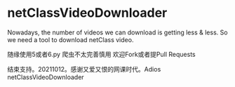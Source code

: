 # netClassVideoDownloader
Nowadays, the number of videos we can download is getting less &amp; less. So we need a tool to download netClass video.

随缘使用5或者6.py
爬虫不太完善慎用
欢迎Fork或者提Pull Requests

结束支持。20211012。感谢又爱又恨的网课时代。Adios netClassVideoDownloader
